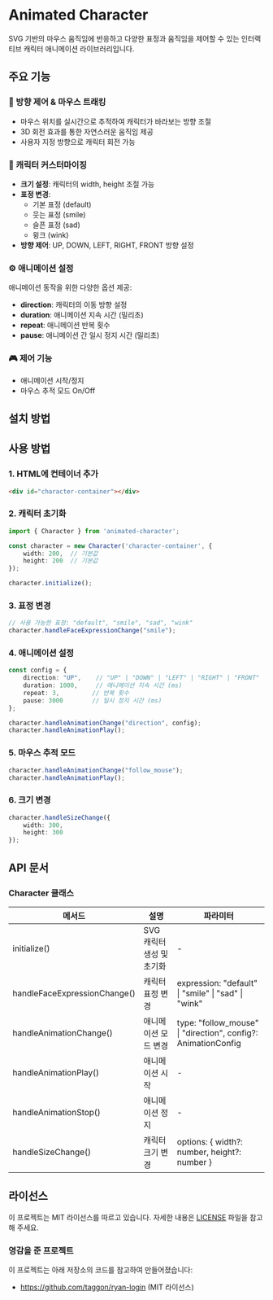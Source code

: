 # Animated Character

SVG 기반의 마우스 움직임에 반응하고 다양한 표정과 움직임을 제어할 수 있는 인터랙티브 캐릭터 애니메이션 라이브러리입니다.

## 주요 기능

### 🎯 방향 제어 & 마우스 트래킹
- 마우스 위치를 실시간으로 추적하여 캐릭터가 바라보는 방향 조절
- 3D 회전 효과를 통한 자연스러운 움직임 제공
- 사용자 지정 방향으로 캐릭터 회전 가능

### 🎨 캐릭터 커스터마이징
- **크기 설정**: 캐릭터의 width, height 조절 가능
- **표정 변경**: 
  - 기본 표정 (default)
  - 웃는 표정 (smile)
  - 슬픈 표정 (sad)
  - 윙크 (wink)
- **방향 제어**: UP, DOWN, LEFT, RIGHT, FRONT 방향 설정

### ⚙️ 애니메이션 설정
애니메이션 동작을 위한 다양한 옵션 제공:
- **direction**: 캐릭터의 이동 방향 설정
- **duration**: 애니메이션 지속 시간 (밀리초)
- **repeat**: 애니메이션 반복 횟수
- **pause**: 애니메이션 간 일시 정지 시간 (밀리초)

### 🎮 제어 기능
- 애니메이션 시작/정지
- 마우스 추적 모드 On/Off

## 설치 방법



## 사용 방법

### 1. HTML에 컨테이너 추가
```html
<div id="character-container"></div>
```

### 2. 캐릭터 초기화
```typescript
import { Character } from 'animated-character';

const character = new Character('character-container', {
    width: 200,  // 기본값
    height: 200  // 기본값
});

character.initialize();
```

### 3. 표정 변경
```typescript
// 사용 가능한 표정: "default", "smile", "sad", "wink"
character.handleFaceExpressionChange("smile");
```

### 4. 애니메이션 설정
```typescript
const config = {
    direction: "UP",    // "UP" | "DOWN" | "LEFT" | "RIGHT" | "FRONT"
    duration: 1000,     // 애니메이션 지속 시간 (ms)
    repeat: 3,         // 반복 횟수
    pause: 3000        // 일시 정지 시간 (ms)
};

character.handleAnimationChange("direction", config);
character.handleAnimationPlay();
```

### 5. 마우스 추적 모드
```typescript
character.handleAnimationChange("follow_mouse");
character.handleAnimationPlay();
```

### 6. 크기 변경
```typescript
character.handleSizeChange({
    width: 300,
    height: 300
});
```

## API 문서

### Character 클래스
| 메서드 | 설명 | 파라미터 |
|--------|------|-----------|
| initialize() | SVG 캐릭터 생성 및 초기화 | - |
| handleFaceExpressionChange() | 캐릭터 표정 변경 | expression: "default" \| "smile" \| "sad" \| "wink" |
| handleAnimationChange() | 애니메이션 모드 변경 | type: "follow_mouse" \| "direction", config?: AnimationConfig |
| handleAnimationPlay() | 애니메이션 시작 | - |
| handleAnimationStop() | 애니메이션 정지 | - |
| handleSizeChange() | 캐릭터 크기 변경 | options: { width?: number, height?: number } |

## 라이선스

이 프로젝트는 MIT 라이선스를 따르고 있습니다. 자세한 내용은 [LICENSE](./LICENSE) 파일을 참고해 주세요.

### 영감을 준 프로젝트

이 프로젝트는 아래 저장소의 코드를 참고하여 만들어졌습니다:
- https://github.com/taggon/ryan-login (MIT 라이선스)
